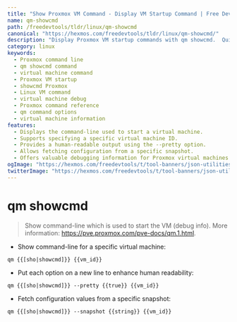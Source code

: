 ```yaml
---
title: "Show Proxmox VM Command - Display VM Startup Command | Free DevTools"
name: qm-showcmd
path: /freedevtools/tldr/linux/qm-showcmd
canonical: "https://hexmos.com/freedevtools/tldr/linux/qm-showcmd/"
description: "Display Proxmox VM startup commands with qm showcmd.  Quickly view the command-line used to start a virtual machine. Free online tool, no registration required."
category: linux
keywords:
  - Proxmox command line
  - qm showcmd command
  - virtual machine command
  - Proxmox VM startup
  - showcmd Proxmox
  - Linux VM command
  - virtual machine debug
  - Proxmox command reference
  - qm command options
  - virtual machine information
features:
  - Displays the command-line used to start a virtual machine.
  - Supports specifying a specific virtual machine ID.
  - Provides a human-readable output using the --pretty option.
  - Allows fetching configuration from a specific snapshot.
  - Offers valuable debugging information for Proxmox virtual machines.
ogImage: "https://hexmos.com/freedevtools/t/tool-banners/json-utilities-banner.png"
twitterImage: "https://hexmos.com/freedevtools/t/tool-banners/json-utilities-banner.png"
---
```


# qm showcmd

> Show command-line which is used to start the VM (debug info).
> More information: <https://pve.proxmox.com/pve-docs/qm.1.html>.

- Show command-line for a specific virtual machine:

`qm {{[sho|showcmd]}} {{vm_id}}`

- Put each option on a new line to enhance human readability:

`qm {{[sho|showcmd]}} --pretty {{true}} {{vm_id}}`

- Fetch configuration values from a specific snapshot:

`qm {{[sho|showcmd]}} --snapshot {{string}} {{vm_id}}`
